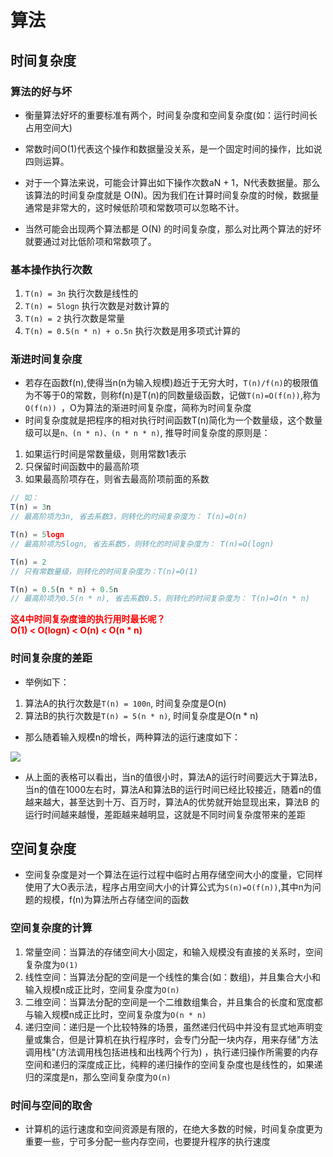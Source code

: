 # 算法

## 时间复杂度
### 算法的好与坏
- 衡量算法好坏的重要标准有两个，时间复杂度和空间复杂度(如：运行时间长占用空间大)
- 常数时间O(1)代表这个操作和数据量没关系，是一个固定时间的操作，比如说四则运算。

- 对于一个算法来说，可能会计算出如下操作次数aN + 1，N代表数据量。那么该算法的时间复杂度就是 O(N)。因为我们在计算时间复杂度的时候，数据量通常是非常大的，这时候低阶项和常数项可以忽略不计。

- 当然可能会出现两个算法都是 O(N) 的时间复杂度，那么对比两个算法的好坏就要通过对比低阶项和常数项了。

### 基本操作执行次数
1. `T(n) = 3n` 执行次数是线性的
2. `T(n) = 5logn` 执行次数是对数计算的
3. `T(n) = 2` 执行次数是常量
4. `T(n) = 0.5(n * n) + o.5n` 执行次数是用多项式计算的

### 渐进时间复杂度
- 若存在函数f(n),使得当n(n为输入规模)趋近于无穷大时，`T(n)/f(n)`的极限值为不等于0的常数，则称f(n)是T(n)的同数量级函数，记做`T(n)=O(f(n))`,称为`O(f(n))
`，O为算法的渐进时间复杂度，简称为时间复杂度
- 时间复杂度就是把程序的相对执行时间函数T(n)简化为一个数量级，这个数量级可以是`n、(n * n)、(n * n * n)`, 推导时间复杂度的原则是：
1. 如果运行时间是常数量级，则用常数1表示
2. 只保留时间函数中的最高阶项
3. 如果最高阶项存在，则省去最高阶项前面的系数
```js
// 如：
T(n) = 3n
// 最高阶项为3n, 省去系数3，则转化的时间复杂度为： T(n)=O(n)

T(n) = 5logn
// 最高阶项为5logn, 省去系数5，则转化的时间复杂度为： T(n)=O(logn)

T(n) = 2
// 只有常数量级，则转化的时间复杂度为：T(n)=O(1)

T(n) = 0.5(n * n) + 0.5n
// 最高阶项为0.5(n * n), 省去系数0.5，则转化的时间复杂度为： T(n)=O(n * n)
```
<font color='red'><b>这4中时间复杂度谁的执行用时最长呢？<br> O(1) < O(logn) < O(n) < O(n * n)</b></font>

### 时间复杂度的差距
- 举例如下：
1. 算法A的执行次数是`T(n) = 100n`, 时间复杂度是O(n)
2. 算法B的执行次数是`T(n) = 5(n * n)`, 时间复杂度是O(n * n)
- 那么随着输入规模n的增长，两种算法的运行速度如下：

<img src="/imgs/algo1.png">

- 从上面的表格可以看出，当n的值很小时，算法A的运行时间要远大于算法B，当n的值在1000左右时，算法A和算法B的运行时间已经比较接近，随着n的值越来越大，甚至达到十万、百万时，算法A的优势就开始显现出来，算法B
的运行时间越来越慢，差距越来越明显，这就是不同时间复杂度带来的差距 


## 空间复杂度
- 空间复杂度是对一个算法在运行过程中临时占用存储空间大小的度量，它同样使用了大O表示法，程序占用空间大小的计算公式为`S(n)=O(f(n))`,其中n为问题的规模，f(n)为算法所占存储空间的函数

### 空间复杂度的计算
1. 常量空间：当算法的存储空间大小固定，和输入规模没有直接的关系时，空间复杂度为`O(1)`
2. 线性空间：当算法分配的空间是一个线性的集合(如：数组)，并且集合大小和输入规模n成正比时，空间复杂度为`O(n)`
3. 二维空间：当算法分配的空间是一个二维数组集合，并且集合的长度和宽度都与输入规模n成正比时，空间复杂度为`O(n * n)`
4. 递归空间：递归是一个比较特殊的场景，虽然递归代码中并没有显式地声明变量或集合，但是计算机在执行程序时，会专门分配一块内存，用来存储"方法调用栈"(方法调用栈包括进栈和出栈两个行为)
，执行递归操作所需要的内存空间和递归的深度成正比，纯粹的递归操作的空间复杂度也是线性的，如果递归的深度是n，那么空间复杂度为`O(n)`

### 时间与空间的取舍
- 计算机的运行速度和空间资源是有限的，在绝大多数的时候，时间复杂度更为重要一些，宁可多分配一些内存空间，也要提升程序的执行速度






<style>
#app .theme-default-content {
    max-width: 1200px;
}
</style>
